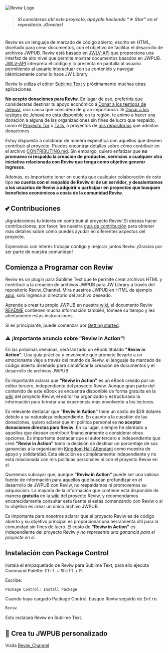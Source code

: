 ![Reviw Logo](https://github.com/livrasand/Reviw/assets/104039397/3202a0b1-266c-4815-a4ba-35b470965e7a)
> ##### Si consideras útil este proyecto, apóyalo haciendo "★ Star" en el repositorio. ¡Gracias!

#
Reviw es un lenguaje de marcado de código abierto, escrito en HTML, diseñado para crear documentos, con el objetivo de facilitar el desarrollo de archivos JWPUB. Reviw está basado en [JWLV-API](https://github.com/livrasand/JW-Library-Visualizer-API) que proporciona una interfaz de alto nivel que permite mostrar documentos basados en JWPUB. [JWLV-API](https://github.com/livrasand/JW-Library-Visualizer-API) interpreta el código y lo presenta en pantalla al usuario permitiendo al usuario interactuar con su contenido y navegar idénticamente como lo hace JW Library.

Reviw lo utiliza el editor [Sublime Text](https://github.com/sublimehq) y próximamente muchas otras aplicaciones.

**No acepto donaciones para Reviw.** En lugar de eso, preferiría que consideraras destinar tu apoyo económico a [Donar a los testigos de Jehová](https://donate.jw.org/), una causa que considero de gran importancia. Si [Donar a los testigos de Jehová](https://donate.jw.org/) no está disponible en tu región, te animo a hacer una donación a alguna de las organizaciones sin fines de lucro que respaldo, como el [Proyecto Tor](https://donate.torproject.org/) o [Tails](https://tails.net/), o proyectos de [mis repositorios](https://github.com/livrasand?tab=repositories) que admitan donaciones.

Estoy dispuesto a colaborar de manera específica con aquellos que deseen contribuir al proyecto. Puedes encontrar detalles sobre cómo contribuir en el archivo [CONTRIBUTING.md](CONTRIBUTING.md). Sin embargo, quiero enfatizar que **no promuevo ni respaldo la creación de productos, servicios o cualquier otra iniciativa relacionada con Reviw que tenga como objetivo generar ingresos**.

Además, es importante tener en cuenta que cualquier colaboración de este tipo **no cuenta con el respaldo de Reviw ni de un servidor, y desalentamos a los usuarios de Reviw a adquirir o participar en proyectos que busquen beneficios económicos a costa de la comunidad Reviw**.

## 💕 Contribuciones

¡Agradecemos tu interés en contribuir al proyecto Reviw! Si deseas hacer contribuciones, por favor, lee nuestra [guía de contribución](CONTRIBUTING.md) para obtener más detalles sobre cómo puedes ayudar en diferentes aspectos del proyecto.

Esperamos con interés trabajar contigo y mejorar juntos Reviw. ¡Gracias por ser parte de nuestra comunidad!

## Comienza a Programar con Reviw

Reviw es un plugin para Sublime Text que te permite crear archivos HTML y contribuir a la creación de archivos JWPUB para JW Library a través del repositorio Reviw_Channel. Mira nuestros JWPUB en HTML de ejemplo [aquí](https://github.com/livrasand/livrasand.github.io/tree/main/jwpub-catalog), solo ingresa al directorio del archivo deseado.

Aprende a crear tu propio JWPUB en nuestra [wiki](https://github.com/livrasand/Reviw/wiki), el documento Reviw [README](https://github.com/livrasand/Reviw#readme) contienen mucha información también, tómese su tiempo y lea atentamente estas instrucciones.

Si es principiante, puede comenzar por [Getting started](https://github.com/livrasand/Reviw/wiki/Getting-started).

### ⚠️ ¡Importante anuncio sobre "Reviw in Action"!
En las próximas semanas, será lanzado un eBook titulado **"Reviw in Action"**. Una guía práctica y envolvente que promete llevarte a un emocionante viaje a través del mundo de Reviw, el lenguaje de marcado de código abierto diseñado para simplificar la creación de documentos y el desarrollo de archivos JWPUB.

Es importante aclarar que **"Reviw in Action"** es un eBook creado por un editor tercero, independiente del proyecto Reviw. Aunque gran parte del contenido de este eBook se encuentra disponible de forma gratuita en la [wiki](https://github.com/livrasand/Reviw/wiki) del proyecto Reviw, el editor ha organizado y estructurado la información para brindar una experiencia más envolvente a los lectores.

Es relevante destacar que **"Reviw in Action"** tiene un costo de $29 dólares debido a su naturaleza independiente. En cuanto a la cuestión de las donaciones, quiero aclarar que mi política personal es **no aceptar donaciones directas para Reviw**. En su lugar, siempre he alentado a aquellos que desean contribuir financieramente a considerar otras opciones. Es importante destacar que el autor tercero e independiente que creó **"Reviw in Action"** tomó la decisión de destinar un porcentaje de sus ganancias a la organización [Kingdom Hall Attendant](https://github.com/livrasand/Kingdom-Hall-Attendant) como muestra de apoyo y solidaridad. Esta elección es completamente independiente y no está relacionada con mis políticas personales ni con el proyecto Reviw en sí.

Queremos subrayar que, aunque **"Reviw in Action"** puede ser una valiosa fuente de información para aquellos que buscan profundizar en el desarrollo de JWPUB con Reviw, no respaldamos ni promovemos su adquisición. La mayoría de la información que contiene está disponible de manera **gratuita** en la [wiki](https://github.com/livrasand/Reviw/wiki) del proyecto Reviw, y recomendamos encarecidamente consultar esta fuente si estás comenzando con Reviw o si tu objetivo es crear un único archivo JWPUB.

Es importante para nosotros aclarar que el proyecto Reviw es de código abierto y su objetivo principal es proporcionar una herramienta útil para la comunidad sin fines de lucro. El costo de **"Reviw in Action"** es independiente del proyecto Reviw y *no representa una ganancia para el proyecto en sí*.

## Instalación con Package Control
Instala el empaquetado de Reviw para Sublime Text, para ello ejecuta Command Palette: <kbd>Ctrl</kbd> + <kbd>Shift</kbd> + <kbd>P</kbd>.

Escribe:
```html
Package Control: Install Package
```

Cuando haya cargado Package Control, busque Reviw seguido de <kbd>Intro</kbd>.
```html
Reviw
```

Esto instalará Reviw en Sublime Text.

## 🎨 Crea tu JWPUB personalizado
Visita <a href="https://github.com/livrasand/Reviw_Channel/">Reviw_Channel</a>
